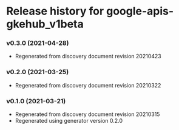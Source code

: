 # Release history for google-apis-gkehub_v1beta

### v0.3.0 (2021-04-28)

* Regenerated from discovery document revision 20210423

### v0.2.0 (2021-03-25)

* Regenerated from discovery document revision 20210322

### v0.1.0 (2021-03-21)

* Regenerated from discovery document revision 20210315
* Regenerated using generator version 0.2.0

